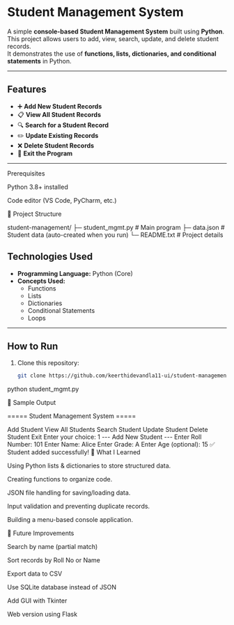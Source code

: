 # Student Management System  

A simple **console-based Student Management System** built using **Python**.  
This project allows users to add, view, search, update, and delete student records.  
It demonstrates the use of **functions, lists, dictionaries, and conditional statements** in Python.  

---

## Features  
- ➕ **Add New Student Records**  
- 📋 **View All Student Records**  
- 🔍 **Search for a Student Record**  
- ✏️ **Update Existing Records**  
- ❌ **Delete Student Records**  
- 🚪 **Exit the Program**  

---
Prerequisites

Python 3.8+ installed

Code editor (VS Code, PyCharm, etc.)

📂 Project Structure

student-management/ ├─ student_mgmt.py # Main program ├─ data.json # Student data (auto-created when you run) └─ README.txt # Project details

## Technologies Used  
- **Programming Language:** Python (Core)  
- **Concepts Used:**  
  - Functions  
  - Lists  
  - Dictionaries  
  - Conditional Statements  
  - Loops  

---

## How to Run  
1. Clone this repository:  
   ```bash
   git clone https://github.com/keerthidevandla11-ui/student-management-system.git

python student_mgmt.py

📸 Sample Output

===== Student Management System =====

Add Student
View All Students
Search Student
Update Student
Delete Student
Exit Enter your choice: 1 --- Add New Student --- Enter Roll Number: 101 Enter Name: Alice Enter Grade: A Enter Age (optional): 15 ✅ Student added successfully!
📖 What I Learned

Using Python lists & dictionaries to store structured data.

Creating functions to organize code.

JSON file handling for saving/loading data.

Input validation and preventing duplicate records.

Building a menu-based console application.

🔮 Future Improvements

Search by name (partial match)

Sort records by Roll No or Name

Export data to CSV

Use SQLite database instead of JSON

Add GUI with Tkinter

Web version using Flask

